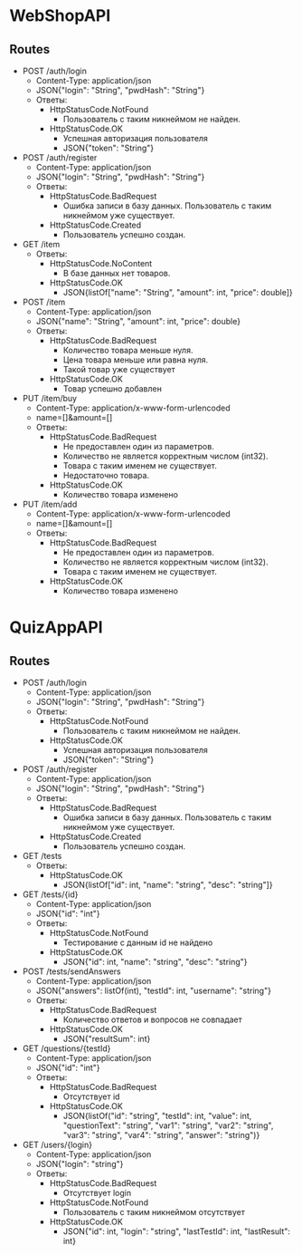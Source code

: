 # WebShopAPI

## Routes
- POST /auth/login
    - Content-Type: application/json
    - JSON{"login": "String", "pwdHash": "String"}
    - Ответы:
        - HttpStatusCode.NotFound
            - Пользователь с таким никнеймом не найден.
        - HttpStatusCode.OK
            - Успешная авторизация пользователя
            - JSON{"token": "String"}
- POST /auth/register
    - Content-Type: application/json
    - JSON{"login": "String", "pwdHash": "String"}
    - Ответы:
        - HttpStatusCode.BadRequest
            - Ошибка записи в базу данных. Пользователь с таким никнеймом уже существует.
        - HttpStatusCode.Created
            - Пользователь успешно создан.
- GET /item
    - Ответы:
        - HttpStatusCode.NoContent
            - В базе данных нет товаров.
        - HttpStatusCode.OK
            - JSON{listOf["name": "String", "amount": int, "price": double]}
- POST /item
    - Content-Type: application/json
    - JSON{"name": "String", "amount": int, "price": double}
    - Ответы:
        - HttpStatusCode.BadRequest
            - Количество товара меньше нуля.
            - Цена товара меньше или равна нуля.
            - Такой товар уже существует
        - HttpStatusCode.OK
            - Товар успешно добавлен
- PUT /item/buy
    - Content-Type: application/x-www-form-urlencoded
    - name=[]&amount=[]
    - Ответы:
        - HttpStatusCode.BadRequest
            - Не предоставлен один из параметров.
            - Количество не является корректным числом (int32).
            - Товара с таким именем не существует.
            - Недостаточно товара.
        - HttpStatusCode.OK
            - Количество товара изменено
- PUT /item/add
    - Content-Type: application/x-www-form-urlencoded
    - name=[]&amount=[]
    - Ответы:
        - HttpStatusCode.BadRequest
            - Не предоставлен один из параметров.
            - Количество не является корректным числом (int32).
            - Товара с таким именем не существует.
        - HttpStatusCode.OK
            - Количество товара изменено
# QuizAppAPI
## Routes
- POST /auth/login
    - Content-Type: application/json
    - JSON{"login": "String", "pwdHash": "String"}
    - Ответы:
        - HttpStatusCode.NotFound
            - Пользователь с таким никнеймом не найден.
        - HttpStatusCode.OK
            - Успешная авторизация пользователя
            - JSON{"token": "String"}
- POST /auth/register
    - Content-Type: application/json
    - JSON{"login": "String", "pwdHash": "String"}
    - Ответы:
        - HttpStatusCode.BadRequest
            - Ошибка записи в базу данных. Пользователь с таким никнеймом уже существует.
        - HttpStatusCode.Created
            - Пользователь успешно создан.
- GET /tests
    - Ответы:
        - HttpStatusCode.OK
            - JSON{listOf["id": int, "name": "string", "desc": "string"]}
- GET /tests/{id}
    - Content-Type: application/json
    - JSON{"id": "int"}
    - Ответы:
        - HttpStatusCode.NotFound
            - Тестирование с данным id не найдено
        - HttpStatusCode.OK
            - JSON{"id": int, "name": "string", "desc": "string"}
- POST /tests/sendAnswers
    - Content-Type: application/json
    - JSON{"answers": listOf(int), "testId": int, "username": "string"}
    - Ответы:
        - HttpStatusCode.BadRequest
            - Количество ответов и вопросов не совпадает
        - HttpStatusCode.OK
            - JSON{"resultSum": int}
- GET /questions/{testId}
    - Content-Type: application/json
    - JSON{"id": "int"}
    - Ответы:
        - HttpStatusCode.BadRequest
            - Отсутствует id
        - HttpStatusCode.OK
            - JSON{listOf("id": "string", "testId": int, "value": int, "questionText": "string", "var1": "string", "var2": "string", "var3": "string", "var4": "string", "answer": "string")}
- GET /users/{login}
    - Content-Type: application/json
    - JSON{"login": "string"}
    - Ответы:
        - HttpStatusCode.BadRequest
            - Отсутствует login
        - HttpStatusCode.NotFound
            - Пользователь с таким никнеймом отсутствует
        - HttpStatusCode.OK
            - JSON{"id": int, "login": "string", "lastTestId": int, "lastResult": int}
